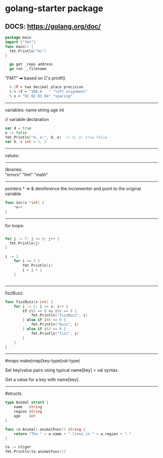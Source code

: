 # golang-starter package

## DOCS: https://golang.org/doc/

```go
package main
import {"fmt"}
func main() {
  fmt.Println("Hi")
}
```

```go
  go get _repo address
  go run __filename
```
  
  "FMT" ➡ based on C's printf()

  ```go
    %.2f ➡ two decimal place precision
    %-8.1f ➡ "100.6   " "left alignment"
    % x ➡ "01 02 03 04" "spacing"
  ```
________________________________

variables:
name string
age  int

// variable declaration
```go
var d = true
e := false
fmt.Println("d, e:", d, e)  // d, e: true false
var b, c int = 1, 2
```


-----------------------------------
values:

-----------------------------------
libraries: 	
  "errors"
	"fmt"
	"math"
  
-----------------------------------
pointers * => &
dereference the incrementer and point to the original variable
```go
func inc(x *int) {
	*x++
}
```

________________________________
for loops:
```go

for j := 7; j <= 9; j++ {
  fmt.Println(j)
}

i := 1
    for i <= 3 {
        fmt.Println(i)
        i = i + 1
    }
    
```
-------------------------------------

fizzBuzz:

```go
func fizzBuzz(x int) {
	for i := 1; i <= x; i++ {  
		if i%3 == 0 && i%5 == 0 {
			fmt.Println("fizzBuzz", i)
		} else if i%5 == 0 {
			fmt.Println("buzz", i)
		} else if i%3 == 0 {
			fmt.Println("fizz", i)
		}
	}
}
```

--------------------------------------
#maps
make(map[key-type]val-type)

Set key/value pairs using typical name[key] = val syntax

Get a value for a key with name[key].
______________________________________

#structs

```go
type Animal struct {
	name   string
	region string
	age    int
}

func (a Animal) animalFunc() string {
	return "The " + a.name + " lives in " + a.region + "."
}

ta := &tiger
fmt.Println(ta.animalFunc())
```
